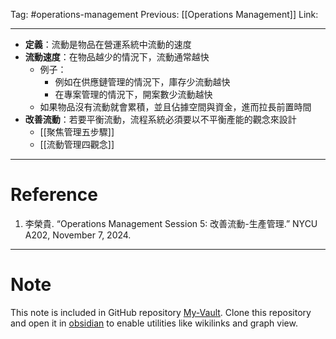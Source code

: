 Tag: #operations-management 
Previous: [[Operations Management]]
Link: 

---

- **定義**：流動是物品在營運系統中流動的速度
- **流動速度**：在物品越少的情況下，流動通常越快
	- 例子：
		- 例如在供應鏈管理的情況下，庫存少流動越快
		- 在專案管理的情況下，開案數少流動越快
	- 如果物品沒有流動就會累積，並且佔據空間與資金，進而拉長前置時間
- **改善流動**：若要平衡流動，流程系統必須要以不平衡產能的觀念來設計
	- [[聚焦管理五步驟]]
	- [[流動管理四觀念]]

---

# Reference

1. 李榮貴. “Operations Management Session 5: 改善流動-生產管理.” NYCU A202, November 7, 2024.

---

# Note

This note is included in GitHub repository [My-Vault](https://github.com/LittleD3092/My-Vault.git). Clone this repository and open it in [obsidian](https://obsidian.md/) to enable utilities like wikilinks and graph view.
